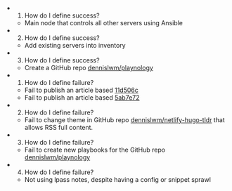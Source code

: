 - 1. How do I define success?
	- Main node that controls all other servers using Ansible
- 2. How do I define success?
	- Add existing servers into inventory
- 3. How do I define success?
	- Create a GitHub repo [dennislwm/playnology](https://github.com/dennislwm/playnology)
- 1. How do I define failure?
	- Fail to publish an article based [11d506c](https://github.com/dennislwm/playnology/commit/11d506c57ab2842114de7a625f14ba20de89ae39)
	- Fail to publish an article based [5ab7e72](https://github.com/dennislwm/linodevm/commit/5ab7e72e6ce5f0e0139f9f40e5fb062927f70396)
- 2. How do I define failure?
	- Fail to change theme in GitHub repo [dennislwm/netlify-hugo-tldr](https://github.com/dennislwm/netlify-hugo-tldr) that allows RSS full content.
- 3. How do I define failure?
	- Fail to create new playbooks for the GitHub repo [dennislwm/playnology](https://github.com/dennislwm/playnology)
-
  4. How do I define failure?
	- Not using lpass notes, despite having a config or snippet sprawl